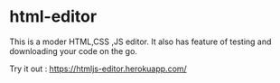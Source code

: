 # html-editor

This is a moder HTML,CSS ,JS editor.
It also has feature of testing and downloading your code on the go.

Try it out : https://htmljs-editor.herokuapp.com/ 
